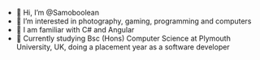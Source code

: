- 👋 Hi, I’m @Samoboolean
- 👀 I’m interested in photography, gaming, programming and computers
- 🌱 I am familiar with C# and Angular
- 🏢 Currently studying Bsc (Hons) Computer Science at Plymouth University, UK, doing a placement year as a software developer 

<!---
Samoboolean/Samoboolean is a ✨ special ✨ repository because its `README.md` (this file) appears on your GitHub profile.
You can click the Preview link to take a look at your changes.
--->
